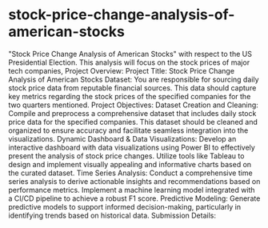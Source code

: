 # stock-price-change-analysis-of-american-stocks
"Stock Price Change Analysis of American Stocks" with respect to the US Presidential Election. This analysis will focus on the stock prices of major tech companies,
Project Overview:
Project Title: Stock Price Change Analysis of American Stocks
Dataset: You are responsible for sourcing daily stock price data from reputable financial sources. This data should capture key metrics regarding the stock prices of the specified companies for the two quarters mentioned.
Project Objectives:
Dataset Creation and Cleaning: Compile and preprocess a comprehensive dataset that includes daily stock price data for the specified companies. This dataset should be cleaned and organized to ensure accuracy and facilitate seamless integration into the visualizations.
Dynamic  Dashboard  & Data Visualizations: Develop an interactive dashboard with data visualizations using Power BI to effectively present the analysis of stock price changes.  Utilize tools like Tableau to design and implement visually appealing and informative charts based on the curated dataset.
Time Series Analysis: Conduct a comprehensive time series analysis to derive actionable insights and recommendations based on performance metrics. Implement a machine learning model integrated with a CI/CD pipeline to achieve a robust F1 score.
Predictive Modeling: Generate predictive models to support informed decision-making, particularly in identifying trends based on historical data.
Submission Details:
